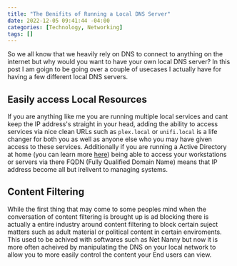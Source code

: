 ```yaml
---
title: "The Benifits of Running a Local DNS Server"
date: 2022-12-05 09:41:44 -04:00
categories: [Technology, Networking]
tags: []
---
```

So we all know that we heavily rely on DNS to connect to anything on the internet but why would you want to have your own local DNS server? In this post I am goign to be going over a couple of usecases I actually have for having a few different local DNS servers.

## Easily access Local Resources
If you are anything like me you are running multiple local services and cant keep the IP address's straight in your head, adding the ability to access services via nice clean URLs such as `plex.local` or `unifi.local` is a life changer for both you as well as anyone else who you may have given access to these services. Additionally if you are running a Active Directory at home (you can learn more [here](https://www.ryanvanmassenhoven.com/posts/AD-In-your-Homelab/)) being able to access your workstations or servers via there FQDN (Fully Qualified Domain Name) means that IP address become all but irelivent to managing systems.

## Content Filtering
While the first thing that may come to some peoples mind when the conversation of content filtering is brought up is ad blocking there is actually a entire industry around content filtering to block certain suject matters such as adult material or political content in certain enviroments. This used to be achived with softwares such as Net Nanny but now it is more often acheived by manipulating the DNS on your local network to allow you to more easily control the content your End users can view.